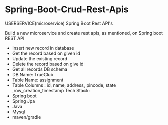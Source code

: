 # Spring-Boot-Crud-Rest-Apis
USERSERVICE(microservice) Spring Boot Rest API's

Build a new microservice and create rest apis, as mentioned, on Spring boot
REST API
- Insert new record in database
- Get the record based on given id
- Update the existing record
- Delete the record based on give id
- Get all records
DB schema
- DB Name: TrueClub
- Table Name: assignment
- Table Columns : id, name, address, pincode, state ,row_creation_timestamp
Tech Stack:
- Spring boot
- Spring Jpa
- Java
- Mysql
- maven/gradle
